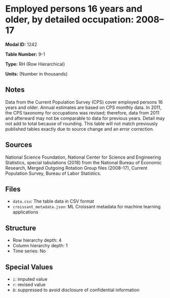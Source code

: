 # Employed persons 16 years and older, by detailed occupation: 2008&#8211;17

**Modal ID:** 1242

**Table Number:** 9-1

**Type:** RH (Row Hierarchical)

**Units:** (Number in thousands)

## Notes

Data from the Current Population Survey (CPS) cover employed persons 16 years and older. Annual estimates are based on CPS monthly data. In 2011, the CPS taxonomy for occupations was revised; therefore, data from 2011 and afterward may not be comparable to data for previous years. Detail may not add to total because of rounding. This table will not match previously published tables exactly due to source change and an error correction.

## Sources

National Science Foundation, National Center for Science and Engineering Statistics, special tabulations (2018) from the National Bureau of Economic Research, Merged Outgoing Rotation Group files (2008–17), Current Population Survey, Bureau of Labor Statistics.

## Files

- `data.csv`: The table data in CSV format
- `croissant_metadata.json`: ML Croissant metadata for machine learning applications

## Structure

- Row hierarchy depth: 4
- Column hierarchy depth: 1
- Time series: No

## Special Values

- `i`: imputed value
- `r`: revised value
- `D`: suppressed to avoid disclosure of confidential information
